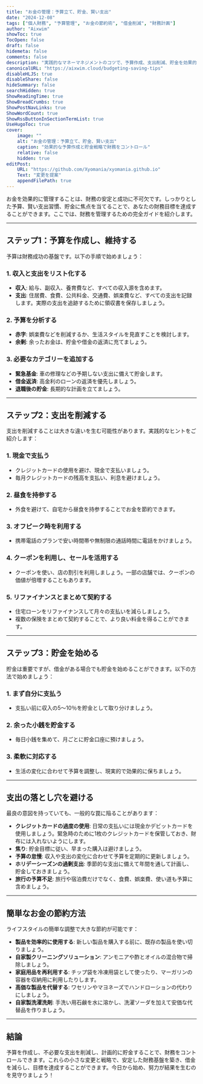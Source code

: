 ```yaml
---
title: "お金の管理：予算立て、貯金、賢い支出"
date: "2024-12-08"
tags: ["個人財務", "予算管理", "お金の節約術", "借金削減", "財務計画"]
author: "Aixwim"
showToc: true
TocOpen: false
draft: false
hidemeta: false
comments: false
description: "実践的なマネーマネジメントのコツで、予算作成、支出削減、貯金を効果的に行う方法を学びましょう。"
canonicalURL: "https://aixwim.cloud/budgeting-saving-tips"
disableHLJS: true
disableShare: false
hideSummary: false
searchHidden: true
ShowReadingTime: true
ShowBreadCrumbs: true
ShowPostNavLinks: true
ShowWordCount: true
ShowRssButtonInSectionTermList: true
UseHugoToc: true
cover:
    image: ""
    alt: "お金の管理：予算立て、貯金、賢い支出"
    caption: "効果的な予算作成と貯金戦略で財務をコントロール"
    relative: false
    hidden: true
editPost:
    URL: "https://github.com/Xyomania/xyomania.github.io"
    Text: "変更を提案"
    appendFilePath: true
---
```


お金を効果的に管理することは、財務の安定と成功に不可欠です。しっかりとした予算、賢い支出習慣、貯金に焦点を当てることで、あなたの財務目標を達成することができます。ここでは、財務を管理するための完全ガイドを紹介します。

<!--more-->

---

## ステップ1：予算を作成し、維持する  

予算は財務成功の基盤です。以下の手順で始めましょう：  

### **1. 収入と支出をリスト化する**  
- **収入**: 給与、副収入、養育費など、すべての収入源を含めます。  
- **支出**: 住居費、食費、公共料金、交通費、娯楽費など、すべての支出を記録します。実際の支出を追跡するために領収書を保存しましょう。  

### **2. 予算を分析する**  
- **赤字**: 娯楽費などを削減するか、生活スタイルを見直すことを検討します。  
- **余剰**: 余ったお金は、貯金や借金の返済に充てましょう。  

### **3. 必要なカテゴリーを追加する**  
- **緊急基金**: 車の修理などの予期しない支出に備えて貯金します。  
- **借金返済**: 高金利のローンの返済を優先しましょう。  
- **退職後の貯金**: 長期的な計画を立てましょう。  

---

## ステップ2：支出を削減する  

支出を削減することは大きな違いを生む可能性があります。実践的なヒントをご紹介します：  

### **1. 現金で支払う**  
- クレジットカードの使用を避け、現金で支払いましょう。  
- 毎月クレジットカードの残高を支払い、利息を避けましょう。  

### **2. 昼食を持参する**  
- 外食を避けて、自宅から昼食を持参することでお金を節約できます。  

### **3. オフピーク時を利用する**  
- 携帯電話のプランで安い時間帯や無制限の通話時間に電話をかけましょう。  

### **4. クーポンを利用し、セールを活用する**  
- クーポンを使い、店の割引を利用しましょう。一部の店舗では、クーポンの価値が倍増することもあります。  

### **5. リファイナンスとまとめて契約する**  
- 住宅ローンをリファイナンスして月々の支払いを減らしましょう。  
- 複数の保険をまとめて契約することで、より良い料金を得ることができます。  

---

## ステップ3：貯金を始める  

貯金は重要ですが、借金がある場合でも貯金を始めることができます。以下の方法で始めましょう：  

### **1. まず自分に支払う**  
- 支払い前に収入の5～10％を貯金として取り分けましょう。  

### **2. 余った小銭を貯金する**  
- 毎日小銭を集めて、月ごとに貯金口座に預けましょう。  

### **3. 柔軟に対応する**  
- 生活の変化に合わせて予算を調整し、現実的で効果的に保ちましょう。  

---

## 支出の落とし穴を避ける  

最良の意図を持っていても、一般的な罠に陥ることがあります：  

- **クレジットカードの過度の使用**: 日常の支払いには現金かデビットカードを使用しましょう。緊急時のために1枚のクレジットカードを保管しておき、財布には入れないようにします。  
- **焦り**: 貯金目標に従い、早まった購入は避けましょう。  
- **予算の怠慢**: 収入や支出の変化に合わせて予算を定期的に更新しましょう。  
- **ホリデーシーズンの過剰支出**: 季節的な支出に備えて年間を通して計画し、貯金しておきましょう。  
- **旅行の予算不足**: 旅行や宿泊費だけでなく、食費、娯楽費、使い道も予算に含めましょう。  

---

## 簡単なお金の節約方法  

ライフスタイルの簡単な調整で大きな節約が可能です：  

- **製品を効率的に使用する**: 新しい製品を購入する前に、既存の製品を使い切りましょう。  
- **自家製クリーニングソリューション**: アンモニアや酢とオイルの混合物で掃除しましょう。  
- **家庭用品を再利用する**: チップ袋を冷凍用袋として使ったり、マーガリンの容器を収納用に利用したりします。  
- **高価な製品を代替する**: ワセリンやマヨネーズでハンドローションの代わりにしましょう。  
- **自家製洗濯洗剤**: 手洗い用石鹸を水に溶かし、洗濯ソーダを加えて安価な代替品を作りましょう。  

---

## 結論  

予算を作成し、不必要な支出を削減し、計画的に貯金することで、財務をコントロールできます。これらの小さな変更と戦略で、安定した財務基盤を築き、借金を減らし、目標を達成することができます。今日から始め、努力が結果を生むのを見守りましょう！
